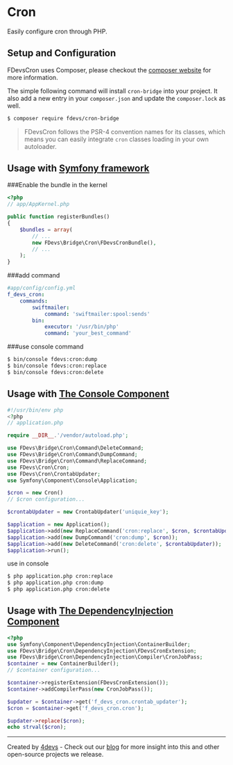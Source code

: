 Cron
====

Easily configure cron through PHP.

## Setup and Configuration
FDevsCron uses Composer, please checkout the [composer website](http://getcomposer.org) for more information.

The simple following command will install `cron-bridge` into your project. It also add a new
entry in your `composer.json` and update the `composer.lock` as well.
```bash
$ composer require fdevs/cron-bridge
```

> FDevsCron follows the PSR-4 convention names for its classes, which means you can easily integrate `cron` classes loading in your own autoloader.

## Usage with [Symfony framework](http://symfony.com/)

###Enable the bundle in the kernel

```php
<?php
// app/AppKernel.php

public function registerBundles()
{
    $bundles = array(
        // ...
        new FDevs\Bridge\Cron\FDevsCronBundle(),
        // ...
    );
}
```

###add command

```yml
#app/config/config.yml
f_devs_cron:
    commands:
        swiftmailer:
            command: 'swiftmailer:spool:sends'
        bin:
            executor: '/usr/bin/php'
            command: 'your_best_command'
```

###use console command

```bash
$ bin/console fdevs:cron:dump
$ bin/console fdevs:cron:replace
$ bin/console fdevs:cron:delete
```

## Usage with [The Console Component](http://symfony.com/doc/current/components/console/introduction.html)

```php
#!/usr/bin/env php
<?php
// application.php

require __DIR__.'/vendor/autoload.php';

use FDevs\Bridge\Cron\Command\DeleteCommand;
use FDevs\Bridge\Cron\Command\DumpCommand;
use FDevs\Bridge\Cron\Command\ReplaceCommand;
use FDevs\Cron\Cron;
use FDevs\Cron\CrontabUpdater;
use Symfony\Component\Console\Application;

$cron = new Cron()
// $cron configuration...

$crontabUpdater = new CrontabUpdater('uniquie_key');

$application = new Application();
$application->add(new ReplaceCommand('cron:replace', $cron, $crontabUpdater));
$application->add(new DumpCommand('cron:dump', $cron));
$application->add(new DeleteCommand('cron:delete', $crontabUpdater));
$application->run();
```

use in console

```bash
$ php application.php cron:replace
$ php application.php cron:dump
$ php application.php cron:delete
```

## Usage with [The DependencyInjection Component ](http://symfony.com/doc/current/components/dependency_injection/introduction.html)

```php
<?php
use Symfony\Component\DependencyInjection\ContainerBuilder;
use FDevs\Bridge\Cron\DependencyInjection\FDevsCronExtension;
use FDevs\Bridge\Cron\DependencyInjection\Compiler\CronJobPass;
$container = new ContainerBuilder();
// $container configuration...

$container->registerExtension(FDevsCronExtension());
$container->addCompilerPass(new CronJobPass());

$updater = $container->get('f_devs_cron.crontab_updater');
$cron = $container->get('f_devs_cron.cron');

$updater->replace($cron);
echo strval($cron);
```

---
Created by [4devs](http://4devs.pro/) - Check out our [blog](http://4devs.io/) for more insight into this and other open-source projects we release.

